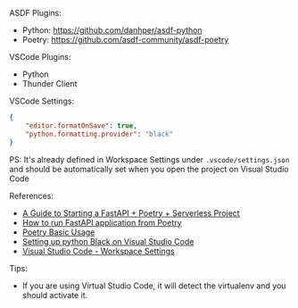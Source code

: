 ASDF Plugins:

- Python: https://github.com/danhper/asdf-python
- Poetry: https://github.com/asdf-community/asdf-poetry

VSCode Plugins:

- Python
- Thunder Client

VSCode Settings:

```json
{
    "editor.formatOnSave": true,
    "python.formatting.provider": "black"
}
```

PS: It's already defined in Workspace Settings under `.vscode/settings.json` and should be automatically set when you open the project on Visual Studio Code

References:

- [A Guide to Starting a FastAPI + Poetry + Serverless Project](https://dev.to/nimishverma/a-guide-to-start-a-fastapi-poetry-serverless-project-142d)
- [How to run FastAPI application from Poetry](https://stackoverflow.com/a/65850100)
- [Poetry Basic Usage](https://python-poetry.org/docs/basic-usage/)
- [Setting up python Black on Visual Studio Code](https://marcobelo.medium.com/setting-up-python-black-on-visual-studio-code-5318eba4cd00)
- [Visual Studio Code - Workspace Settings](https://code.visualstudio.com/docs/getstarted/settings#_workspace-settings)

Tips:

- If you are using Virtual Studio Code, it will detect the virtualenv and you should activate it.